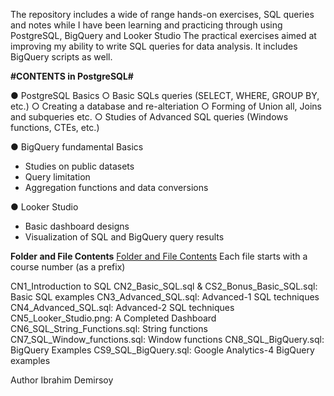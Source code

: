 The repository includes a wide of range hands-on exercises, SQL queries and notes while I have been learning and practicing through using PostgreSQL, BigQuery and Looker Studio
The practical exercises aimed at improving my ability to write SQL queries for data analysis. It includes BigQuery scripts as well.

**#CONTENTS in PostgreSQL#**

● PostgreSQL Basics 
 ○ Basic SQLs queries (SELECT, WHERE, GROUP BY, etc.)
 ○ Creating a database and re-alteriation
 ○ Forming of Union all, Joins and subqueries etc.
 ○ Studies of Advanced SQL queries (Windows functions, CTEs, etc.)

● BigQuery fundamental Basics
- Studies on public datasets 
- Query limitation
- Aggregation functions and data conversions

● Looker Studio
- Basic dashboard designs
- Visualization of SQL and BigQuery query results

**Folder and File Contents**
<u>Folder and File Contents</u>
Each file starts with a course number (as a prefix) 

CN1_Introduction to SQL
CN2_Basic_SQL.sql & CS2_Bonus_Basic_SQL.sql: Basic SQL examples
CN3_Advanced_SQL.sql: Advanced-1 SQL techniques
CN4_Advanced_SQL.sql: Advanced-2 SQL techniques
CN5_Looker_Studio.png: A Completed Dashboard
CN6_SQL_String_Functions.sql: String functions
CN7_SQL_Window_functions.sql: Window functions
CN8_SQL_BigQuery.sql: BigQuery Examples 
CS9_SQL_BigQuery.sql: Google Analytics-4 BigQuery examples


Author 
Ibrahim Demirsoy


